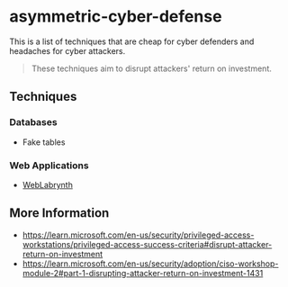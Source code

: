 # asymmetric-cyber-defense

This is a list of techniques that are cheap for cyber defenders and headaches for cyber attackers.

> These techniques aim to disrupt attackers' return on investment.

## Techniques

### Databases

- Fake tables


### Web Applications

- [WebLabrynth](https://github.com/mayhemiclabs/weblabyrinth)

## More Information

- https://learn.microsoft.com/en-us/security/privileged-access-workstations/privileged-access-success-criteria#disrupt-attacker-return-on-investment
- https://learn.microsoft.com/en-us/security/adoption/ciso-workshop-module-2#part-1-disrupting-attacker-return-on-investment-1431
